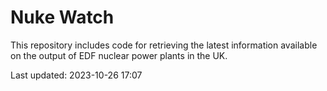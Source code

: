 # Nuke Watch

This repository includes code for retrieving the latest information available on the output of EDF nuclear power plants in the UK.

Last updated: 2023-10-26 17:07